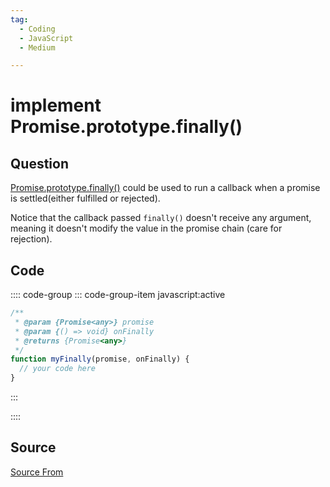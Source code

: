 ```yaml
---
tag:
  - Coding
  - JavaScript
  - Medium

---
```

  
# implement Promise.prototype.finally()

## Question
[Promise.prototype.finally()](https://developer.mozilla.org/en-US/docs/Web/JavaScript/Reference/Global_Objects/Promise/finally) could be used to run a callback when a promise is settled(either fulfilled or rejected).

Notice that the callback passed `finally()` doesn't receive any argument, meaning it doesn't modify the value in the promise chain (care for rejection).

## Code
:::: code-group
::: code-group-item javascript:active
```javascript
/**
 * @param {Promise<any>} promise
 * @param {() => void} onFinally
 * @returns {Promise<any>}
 */
function myFinally(promise, onFinally) {
  // your code here
}
```
:::
    
::::



##  Source
[Source From](https://bigfrontend.dev/problem/implement-Promise-prototype-finally)

  